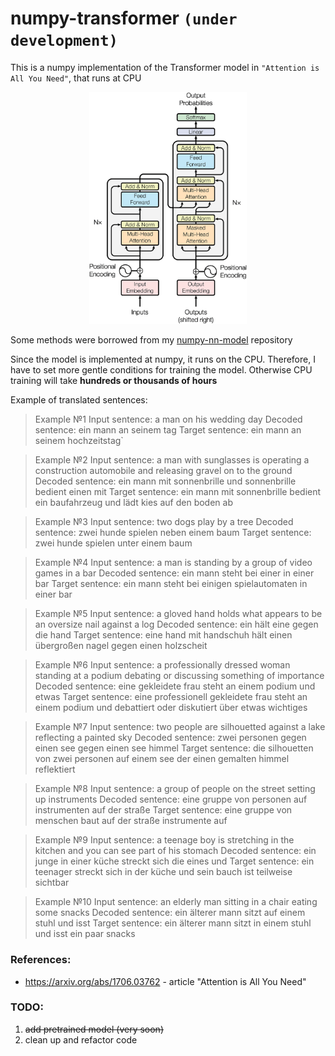 # numpy-transformer `(under development)`
This is a numpy implementation of the Transformer model in `"Attention is All You Need"`, that runs at CPU

<p align="center">
<img src="images/The-Transformer-model-architecture.png" width=50% height=50%>
</p>

Some methods were borrowed from my [numpy-nn-model](https://github.com/AkiRusProd/numpy-nn-model) repository

Since the model is implemented at numpy, it runs on the CPU. Therefore, I have to set more gentle conditions for training the model. Otherwise CPU training will take **hundreds or thousands of hours**


Example of translated sentences:

>Example №1
Input sentence: a man on his wedding day
Decoded sentence: ein mann <unk> an seinem tag <eos>
Target sentence: ein mann an seinem hochzeitstag`

>Example №2
Input sentence: a man with sunglasses is operating a construction automobile and releasing gravel on to the ground
Decoded sentence: ein mann mit sonnenbrille und sonnenbrille bedient einen <unk> mit <unk> <eos>
Target sentence: ein mann mit sonnenbrille bedient ein baufahrzeug und lädt kies auf den boden ab

>Example №3
Input sentence: two dogs play by a tree
Decoded sentence: zwei hunde spielen neben einem baum <eos>
Target sentence: zwei hunde spielen unter einem baum

>Example №4
Input sentence: a man is standing by a group of video games in a bar
Decoded sentence: ein mann steht bei einer <unk> in einer <unk> bar <eos>
Target sentence: ein mann steht bei einigen spielautomaten in einer bar

>Example №5
Input sentence: a gloved hand holds what appears to be an oversize nail against a log
Decoded sentence: ein <unk> hält eine <unk> gegen die hand <unk> <unk> <unk> <eos>
Target sentence: eine hand mit handschuh hält einen übergroßen nagel gegen einen holzscheit

>Example №6
Input sentence: a professionally dressed woman standing at a podium debating or discussing something of importance
Decoded sentence: eine <unk> gekleidete frau steht an einem podium und <unk> etwas <unk> <eos>
Target sentence: eine professionell gekleidete frau steht an einem podium und debattiert oder diskutiert über etwas wichtiges

>Example №7
Input sentence: two people are silhouetted against a lake reflecting a painted sky
Decoded sentence: zwei personen <unk> gegen einen see gegen einen see <unk> himmel <eos>
Target sentence: die silhouetten von zwei personen auf einem see der einen gemalten himmel reflektiert

>Example №8
Input sentence: a group of people on the street setting up instruments
Decoded sentence: eine gruppe von personen auf instrumenten <unk> auf der straße <eos>
Target sentence: eine gruppe von menschen baut auf der straße instrumente auf

>Example №9
Input sentence: a teenage boy is stretching in the kitchen and you can see part of his stomach
Decoded sentence: ein junge in einer küche streckt sich die <unk> eines <unk> und <unk> <unk> <eos>
Target sentence: ein teenager streckt sich in der küche und sein bauch ist teilweise sichtbar

>Example №10
Input sentence: an elderly man sitting in a chair eating some snacks
Decoded sentence: ein älterer mann sitzt auf einem stuhl und isst <unk> <eos>
Target sentence: ein älterer mann sitzt in einem stuhl und isst ein paar snacks

### References:
 - https://arxiv.org/abs/1706.03762 - article "Attention is All You Need"

### TODO:
1) ~~add pretrained model (very soon)~~
2) clean up and refactor code

